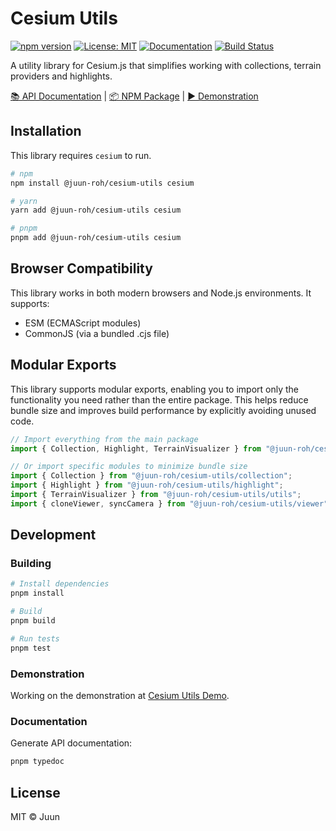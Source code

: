 # Cesium Utils

[![npm version](https://img.shields.io/npm/v/@juun-roh/cesium-utils.svg)](https://www.npmjs.com/package/@juun-roh/cesium-utils)
[![License: MIT](https://img.shields.io/badge/License-MIT-yellow.svg)](https://opensource.org/licenses/MIT)
[![Documentation](https://img.shields.io/badge/docs-typedoc-blue)](https://juunie-roh.github.io/cesium-utils/)
[![Build Status](https://img.shields.io/github/actions/workflow/status/juunie-roh/cesium-utils/release-and-publish.yml)](https://github.com/juunie-roh/cesium-utils/actions)

A utility library for Cesium.js that simplifies working with collections, terrain providers and highlights.

[📚 API Documentation](https://juunie-roh.github.io/cesium-utils/) | [📦 NPM Package](https://www.npmjs.com/package/@juun-roh/cesium-utils) | [▶️ Demonstration](https://juun.vercel.app/cesium-utils)

## Installation

This library requires `cesium` to run.

```bash
# npm
npm install @juun-roh/cesium-utils cesium

# yarn
yarn add @juun-roh/cesium-utils cesium

# pnpm
pnpm add @juun-roh/cesium-utils cesium
```

## Browser Compatibility

This library works in both modern browsers and Node.js environments. It supports:

* ESM (ECMAScript modules)
* CommonJS (via a bundled .cjs file)

## Modular Exports

This library supports modular exports, enabling you to import only the functionality you need rather than the entire package. This helps reduce bundle size and improves build performance by explicitly avoiding unused code.

```typescript
// Import everything from the main package
import { Collection, Highlight, TerrainVisualizer } from "@juun-roh/cesium-utils";

// Or import specific modules to minimize bundle size
import { Collection } from "@juun-roh/cesium-utils/collection";
import { Highlight } from "@juun-roh/cesium-utils/highlight";
import { TerrainVisualizer } from "@juun-roh/cesium-utils/utils";
import { cloneViewer, syncCamera } from "@juun-roh/cesium-utils/viewer";
```

## Development

### Building

```bash
# Install dependencies
pnpm install

# Build
pnpm build

# Run tests
pnpm test
```

### Demonstration

Working on the demonstration at [Cesium Utils Demo](https://juun.vercel.app/cesium-utils).

### Documentation

Generate API documentation:

```bash
pnpm typedoc
```

## License

MIT © Juun
